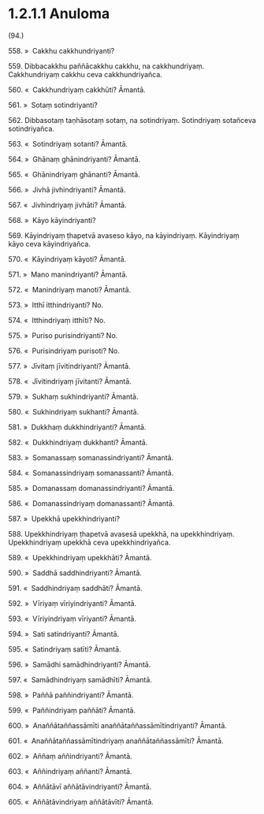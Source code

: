 

# 1.2.1.1 Anuloma





(94.)

558\. »  Cakkhu cakkhundriyanti?

559\. Dibbacakkhu paññācakkhu cakkhu, na cakkhundriyaṃ. Cakkhundriyaṃ cakkhu ceva cakkhundriyañca.

560\. «  Cakkhundriyaṃ cakkhūti? Āmantā.

561\. »  Sotaṃ sotindriyanti?

562\. Dibbasotaṃ taṇhāsotaṃ sotaṃ, na sotindriyaṃ. Sotindriyaṃ sotañceva sotindriyañca.

563\. «  Sotindriyaṃ sotanti? Āmantā.

564\. »  Ghānaṃ ghānindriyanti? Āmantā.

565\. «  Ghānindriyaṃ ghānanti? Āmantā.

566\. »  Jivhā jivhindriyanti? Āmantā.

567\. «  Jivhindriyaṃ jivhāti? Āmantā.

568\. »  Kāyo kāyindriyanti?

569\. Kāyindriyaṃ ṭhapetvā avaseso kāyo, na kāyindriyaṃ. Kāyindriyaṃ kāyo ceva kāyindriyañca.

570\. «  Kāyindriyaṃ kāyoti? Āmantā.

571\. »  Mano manindriyanti? Āmantā.

572\. «  Manindriyaṃ manoti? Āmantā.

573\. »  Itthī itthindriyanti? No.

574\. «  Itthindriyaṃ itthīti? No.

575\. »  Puriso purisindriyanti? No.

576\. «  Purisindriyaṃ purisoti? No.

577\. »  Jīvitaṃ jīvitindriyanti? Āmantā.

578\. «  Jīvitindriyaṃ jīvitanti? Āmantā.

579\. »  Sukhaṃ sukhindriyanti? Āmantā.

580\. «  Sukhindriyaṃ sukhanti? Āmantā.

581\. »  Dukkhaṃ dukkhindriyanti? Āmantā.

582\. «  Dukkhindriyaṃ dukkhanti? Āmantā.

583\. »  Somanassaṃ somanassindriyanti? Āmantā.

584\. «  Somanassindriyaṃ somanassanti? Āmantā.

585\. »  Domanassaṃ domanassindriyanti? Āmantā.

586\. «  Domanassindriyaṃ domanassanti? Āmantā.

587\. »  Upekkhā upekkhindriyanti?

588\. Upekkhindriyaṃ ṭhapetvā avasesā upekkhā, na upekkhindriyaṃ. Upekkhindriyaṃ upekkhā ceva upekkhindriyañca.

589\. «  Upekkhindriyaṃ upekkhāti? Āmantā.

590\. »  Saddhā saddhindriyanti? Āmantā.

591\. «  Saddhindriyaṃ saddhāti? Āmantā.

592\. »  Vīriyaṃ vīriyindriyanti? Āmantā.

593\. «  Vīriyindriyaṃ vīriyanti? Āmantā.

594\. »  Sati satindriyanti? Āmantā.

595\. «  Satindriyaṃ satīti? Āmantā.

596\. »  Samādhi samādhindriyanti? Āmantā.

597\. «  Samādhindriyaṃ samādhīti? Āmantā.

598\. »  Paññā paññindriyanti? Āmantā.

599\. «  Paññindriyaṃ paññāti? Āmantā.

600\. »  Anaññātaññassāmīti anaññātaññassāmītindriyanti? Āmantā.

601\. «  Anaññātaññassāmītindriyaṃ anaññātaññassāmīti? Āmantā.

602\. »  Aññaṃ aññindriyanti? Āmantā.

603\. «  Aññindriyaṃ aññanti? Āmantā.

604\. »  Aññātāvī aññātāvindriyanti? Āmantā.

605\. «  Aññātāvindriyaṃ aññātāvīti? Āmantā.



